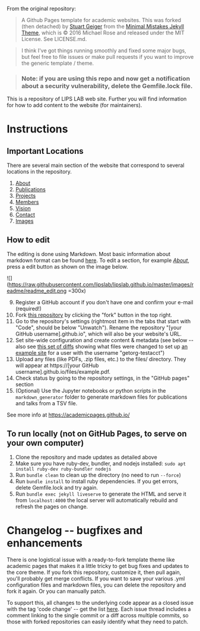 From the original repository:

> A Github Pages template for academic websites. This was forked (then detached) by [Stuart Geiger](https://github.com/staeiou) from the [Minimal Mistakes Jekyll Theme](https://mmistakes.github.io/minimal-mistakes/), which is © 2016 Michael Rose and released under the MIT License. See LICENSE.md.

> I think I've got things running smoothly and fixed some major bugs, but feel free to file issues or make pull requests if you want to improve the generic template / theme.

> ### Note: if you are using this repo and now get a notification about a security vulnerability, delete the Gemfile.lock file. 

This is a repository of LIPS LAB web site. Further you will find information for how to add content to the website (for maintainers).

# Instructions

## Important Locations
There are several main section of the website that correspond to several locations in the repository. 
1. [About](https://github.com/lipslab/lipslab.github.io/blob/master/_pages/about.md)
2. [Publications](https://github.com/lipslab/lipslab.github.io/tree/master/_publications)
3. [Projects](https://github.com/lipslab/lipslab.github.io/tree/master/_projects)
4. [Members](https://github.com/lipslab/lipslab.github.io/tree/master/_members)
5. [Vision](https://github.com/lipslab/lipslab.github.io/blob/master/_pages/vision.md)
6. [Contact](https://github.com/lipslab/lipslab.github.io/blob/master/_pages/contact.md)
7. [Images](https://github.com/lipslab/lipslab.github.io/tree/master/images)

## How to edit 

The editing is done using Markdown. Most basic information about markdown format can be found [here](https://www.markdownguide.org/basic-syntax/).  To edit a section, for example *[About](https://github.com/lipslab/lipslab.github.io/blob/master/_pages/about.md)*, press a edit button as shown on the image below.

![](https://raw.githubusercontent.com/lipslab/lipslab.github.io/master/images/readme/readme_edit.png =300x)


9. Register a GitHub account if you don't have one and confirm your e-mail (required!)
10. Fork [this repository](https://github.com/academicpages/academicpages.github.io) by clicking the "fork" button in the top right. 
11. Go to the repository's settings (rightmost item in the tabs that start with "Code", should be below "Unwatch"). Rename the repository "[your GitHub username].github.io", which will also be your website's URL.
12. Set site-wide configuration and create content & metadata (see below -- also see [this set of diffs](http://archive.is/3TPas) showing what files were changed to set up [an example site](https://getorg-testacct.github.io) for a user with the username "getorg-testacct")
13. Upload any files (like PDFs, .zip files, etc.) to the files/ directory. They will appear at https://[your GitHub username].github.io/files/example.pdf.  
14. Check status by going to the repository settings, in the "GitHub pages" section
15. (Optional) Use the Jupyter notebooks or python scripts in the `markdown_generator` folder to generate markdown files for publications and talks from a TSV file.

See more info at https://academicpages.github.io/

## To run locally (not on GitHub Pages, to serve on your own computer)

1. Clone the repository and made updates as detailed above
1. Make sure you have ruby-dev, bundler, and nodejs installed: `sudo apt install ruby-dev ruby-bundler nodejs`
1. Run `bundle clean` to clean up the directory (no need to run `--force`)
1. Run `bundle install` to install ruby dependencies. If you get errors, delete Gemfile.lock and try again.
1. Run `bundle exec jekyll liveserve` to generate the HTML and serve it from `localhost:4000` the local server will automatically rebuild and refresh the pages on change.

# Changelog -- bugfixes and enhancements

There is one logistical issue with a ready-to-fork template theme like academic pages that makes it a little tricky to get bug fixes and updates to the core theme. If you fork this repository, customize it, then pull again, you'll probably get merge conflicts. If you want to save your various .yml configuration files and markdown files, you can delete the repository and fork it again. Or you can manually patch. 

To support this, all changes to the underlying code appear as a closed issue with the tag 'code change' -- get the list [here](https://github.com/academicpages/academicpages.github.io/issues?q=is%3Aclosed%20is%3Aissue%20label%3A%22code%20change%22%20). Each issue thread includes a comment linking to the single commit or a diff across multiple commits, so those with forked repositories can easily identify what they need to patch.
